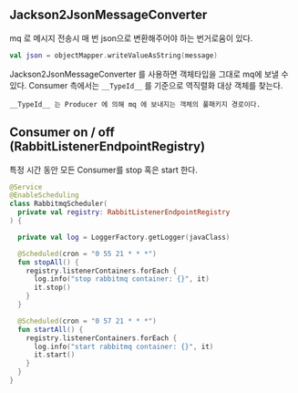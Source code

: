 
## Jackson2JsonMessageConverter
mq 로 메시지 전송시 매 번 json으로 변환해주어야 하는 번거로움이 있다.

```kotlin
val json = objectMapper.writeValueAsString(message)
```

Jackson2JsonMessageConverter 를 사용하면 객체타입을 그대로 mq에 보낼 수 있다.
Consumer 측에서는 `__TypeId__` 를 기준으로 역직렬화 대상 객체를 찾는다.

```
__TypeId__ 는 Producer 에 의해 mq 에 보내지는 객체의 풀패키지 경로이다.
```


## Consumer on / off (RabbitListenerEndpointRegistry)

특정 시간 동안 모든 Consumer를 stop 혹은 start 한다.

```kotlin
@Service
@EnableScheduling
class RabbitmqScheduler(
  private val registry: RabbitListenerEndpointRegistry
) {

  private val log = LoggerFactory.getLogger(javaClass)

  @Scheduled(cron = "0 55 21 * * *")
  fun stopAll() {
    registry.listenerContainers.forEach {
      log.info("stop rabbitmq container: {}", it)
      it.stop()
    }
  }

  @Scheduled(cron = "0 57 21 * * *")
  fun startAll() {
    registry.listenerContainers.forEach {
      log.info("start rabbitmq container: {}", it)
      it.start()
    }
  }
}

```